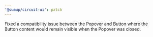 ```yaml
---
'@sumup/circuit-ui': patch
---
```


Fixed a compatibility issue between the Popover and Button where the Button content would remain visible when the Popover was closed.
